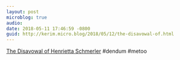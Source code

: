 ```yaml
---
layout: post
microblog: true
audio: 
date: 2018-05-11 17:46:59 -0800
guid: http://kerim.micro.blog/2018/05/12/the-disavowal-of.html
---
```

[The Disavowal of Henrietta Schmerler](http://www.anthropology-news.org/index.php/2018/05/10/the-disavowal-of-henrietta-schmerler/) #dendum #metoo
